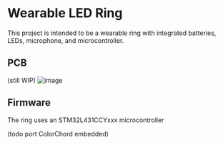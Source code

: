 # Wearable LED Ring
This project is intended to be a wearable ring with integrated batteries, LEDs, microphone, and microcontroller.

## PCB
(still WIP)
![image](https://github.com/user-attachments/assets/eb239ab1-2d28-4372-93bc-6b5543daebdf)


## Firmware
The ring uses an STM32L431CCYxxx microcontroller

(todo port ColorChord embedded)
